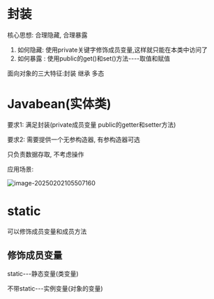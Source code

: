 # 封装

核心思想: 合理隐藏, 合理暴露

1. 如何隐藏: 使用private关键字修饰成员变量,这样就只能在本类中访问了
2. 如何暴露 : 使用public的get()和set()方法----取值和赋值

面向对象的三大特征:封装 继承 多态

# Javabean(实体类)

要求1: 满足封装(private成员变量 public的getter和setter方法)

要求2: 需要提供一个无参构造器, 有参构造器可选

只负责数据存取, 不考虑操作

应用场景:

![image-20250202105507160](https://pic-aoliaoduo.s3.bitiful.net/image-20250202105507160.png)

# static

可以修饰成员变量和成员方法

## 修饰成员变量

static---静态变量(类变量)

不带static---实例变量(对象的变量)
